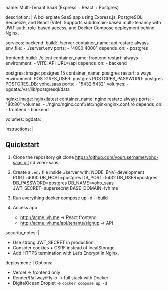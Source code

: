 name: Multi-Tenant SaaS (Express + React + Postgres)

description: |
  A boilerplate SaaS app using Express.js, PostgreSQL, Sequelize, and React (Vite).
  Supports subdomain-based multi-tenancy with JWT auth, role-based access,
  and Docker Compose deployment behind Nginx.

services:
  backend:
    build: ./server
    container_name: api
    restart: always
    env_file:
      - ./server/.env
    ports:
      - "4000:4000"
    depends_on:
      - postgres

  frontend:
    build: ./client
    container_name: frontend
    restart: always
    environment:
      - VITE_API_URL=/api
    depends_on:
      - backend

  postgres:
    image: postgres:15
    container_name: postgres
    restart: always
    environment:
      POSTGRES_USER: postgres
      POSTGRES_PASSWORD: postgres
      POSTGRES_DB: voho_saas
    ports:
      - "5432:5432"
    volumes:
      - pgdata:/var/lib/postgresql/data

  nginx:
    image: nginx:latest
    container_name: nginx
    restart: always
    ports:
      - "80:80"
    volumes:
      - ./nginx/nginx.conf:/etc/nginx/nginx.conf:ro
    depends_on:
      - frontend
      - backend

volumes:
  pgdata:

instructions: |
  ## Quickstart
  1. Clone the repository
     git clone https://github.com/yourusername/voho-saas.git
     cd voho-saas

  2. Create a `.env` file inside ./server with:
     NODE_ENV=development
     PORT=4000
     DB_HOST=postgres
     DB_PORT=5432
     DB_USER=postgres
     DB_PASSWORD=postgres
     DB_NAME=voho_saas
     JWT_SECRET=supersecret
     BASE_DOMAIN=lvh.me

  3. Run everything
     docker compose up -d --build

  4. Access app
     - http://acme.lvh.me → React frontend
     - http://acme.lvh.me/api/tenants/signup → API

security_notes: |
  - Use strong JWT_SECRET in production.
  - Consider cookies + CSRF instead of localStorage.
  - Add HTTPS termination with Let’s Encrypt in Nginx.

deployment: |
  Options:
  - Vercel → frontend only
  - Render/Railway/Fly.io → full stack with Docker
  - DigitalOcean Droplet → `docker compose up -d`


